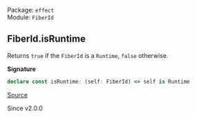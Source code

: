 Package: `effect`<br />
Module: `FiberId`<br />

## FiberId.isRuntime

Returns `true` if the `FiberId` is a `Runtime`, `false` otherwise.

**Signature**

```ts
declare const isRuntime: (self: FiberId) => self is Runtime
```

[Source](https://github.com/Effect-TS/effect/tree/main/packages/effect/src/FiberId.ts#L108)

Since v2.0.0